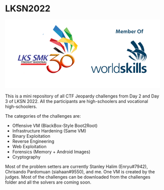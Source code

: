 # LKSN2022

<img src="images/logo30.png">

<tr>

This is a mini repository of all CTF Jeopardy challenges from Day 2 and Day 3 of LKSN 2022. All the participants are high-schoolers and vocational high-schoolers.

The categories of the challenges are:
* Offensive VM (BlackBox-Style Boot2Root)
* Infrastructure Hardening (Same VM)
* Binary Exploitation
* Reverse Engineering
* Web Exploitation
* Forensics (Memory + Android Images)
* Cryptography

Most of the problem setters are currently Stanley Halim (Enryu#7942), Chrisando Pardomuan (siahaan#9550), and me. One VM is created by the judges.
Most of the challenges can be downloaded from the challenges folder and all the solvers are coming soon.

